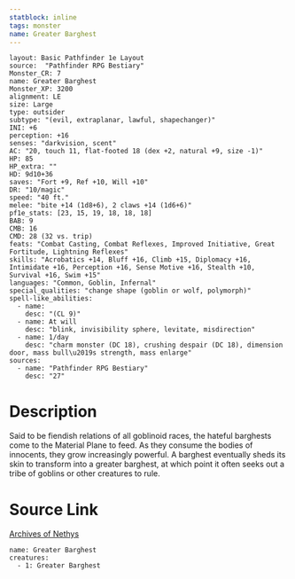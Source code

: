 ```yaml
---
statblock: inline
tags: monster
name: Greater Barghest
---
```

```statblock
layout: Basic Pathfinder 1e Layout
source:  "Pathfinder RPG Bestiary"
Monster_CR: 7
name: Greater Barghest
Monster_XP: 3200
alignment: LE
size: Large
type: outsider
subtype: "(evil, extraplanar, lawful, shapechanger)"
INI: +6
perception: +16
senses: "darkvision, scent"
AC: "20, touch 11, flat-footed 18 (dex +2, natural +9, size -1)"
HP: 85
HP_extra: ""
HD: 9d10+36
saves: "Fort +9, Ref +10, Will +10"
DR: "10/magic"
speed: "40 ft."
melee: "bite +14 (1d8+6), 2 claws +14 (1d6+6)"
pf1e_stats: [23, 15, 19, 18, 18, 18]
BAB: 9
CMB: 16
CMD: 28 (32 vs. trip)
feats: "Combat Casting, Combat Reflexes, Improved Initiative, Great Fortitude, Lightning Reflexes"
skills: "Acrobatics +14, Bluff +16, Climb +15, Diplomacy +16, Intimidate +16, Perception +16, Sense Motive +16, Stealth +10, Survival +16, Swim +15"
languages: "Common, Goblin, Infernal"
special_qualities: "change shape (goblin or wolf, polymorph)"
spell-like_abilities:
  - name:
    desc: "(CL 9)"
  - name: At will
    desc: "blink, invisibility sphere, levitate, misdirection"
  - name: 1/day
    desc: "charm monster (DC 18), crushing despair (DC 18), dimension door, mass bull\u2019s strength, mass enlarge"
sources:
  - name: "Pathfinder RPG Bestiary"
    desc: "27"
```
# Description
Said to be fiendish relations of all goblinoid races, the hateful barghests come to the Material Plane to feed. As they consume the bodies of innocents, they grow increasingly powerful. A barghest eventually sheds its skin to transform into a greater barghest, at which point it often seeks out a tribe of goblins or other creatures to rule.
# Source Link
[Archives of Nethys](https://aonprd.com/MonsterDisplay.aspx?ItemName=Greater%20Barghest)
```encounter-table
name: Greater Barghest
creatures:
  - 1: Greater Barghest
```
